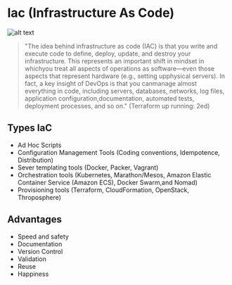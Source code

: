 # Iac (Infrastructure As Code)

![alt text](https://docs.microsoft.com/en-us/azure/devops/learn/_img/infrastructureascode_600x300-3.png  "IAC")

> "The idea behind infrastructure as code (IAC) is that you write and execute code to define, deploy, update, and destroy your infrastructure. This represents an important shift in mindset in whichyou treat all aspects of operations as software—even those aspects that represent hardware (e.g., setting upphysical servers). In fact, a key insight of DevOps is that you canmanage almost everything in code, including servers, databases, networks, log files, application configuration,documentation, automated tests, deployment processes, and so on." (Terraform up running: 2ed)

## Types IaC
- Ad Hoc Scripts
- Configuration Management Tools (Coding conventions, Idempotence, Distribution)
- Sever templating tools (Docker, Packer, Vagrant)
- Orchestration tools (Kubernetes, Marathon/Mesos, Amazon Elastic Container Service (Amazon ECS), Docker Swarm,and Nomad)
- Provisioning tools (Terraform, CloudFormation, OpenStack, Throposphere)

## Advantages

- Speed and safety
- Documentation
- Version Control
- Validation
- Reuse
- Happiness

